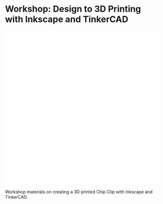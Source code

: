 # Workshop: Design to 3D Printing with Inkscape and TinkerCAD

![Whale chip clip model being animated from bottom up](images/whale-animated.gif)

Workshop materials on creating a 3D printed Chip Clip with Inkscape and TinkerCAD.

